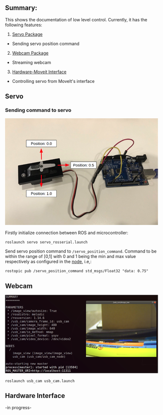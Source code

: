## Summary:

This shows the documentation of low level control. Currently, it has the following features:

1. [Servo Package](#servo)
  * Sending servo position command
  
2. [Webcam Package](#webcam)
  * Streaming webcam
 
3. [Hardware-Moveit Interface](#hardware-interface)
  * Controlling servo from MoveIt's interface 





## Servo
### Sending command to servo

![microcontroller](https://github.com/nyangshawbin/ws_moveit/blob/master/arm/hardware/servo/images/servo.png)

Firstly initialize connection between ROS and microcontroller:
```
roslaunch servo servo_rosserial.launch
```

Send servo position command to `/servo_position_command`. Command to be within the range of [0,1] with 0 and 1 being the min and max value respectively as configured in the [node](https://github.com/nyangshawbin/ws_moveit/blob/d7b1760fbd5dd7b9577fccc9010608f5222a2b4d/hardware/servo/arduino_servo/servo_ros/servo_ros.ino#L17), i.e,:
```
rostopic pub /servo_position_command std_msgs/Float32 "data: 0.75" 
```


## Webcam 
![streaming camera feed](https://github.com/nyangshawbin/ws_moveit/blob/master/arm/hardware/usb_cam/images/webcam.png)
```
roslaunch usb_cam usb_cam.launch
```


## Hardware Interface

-in progress-
